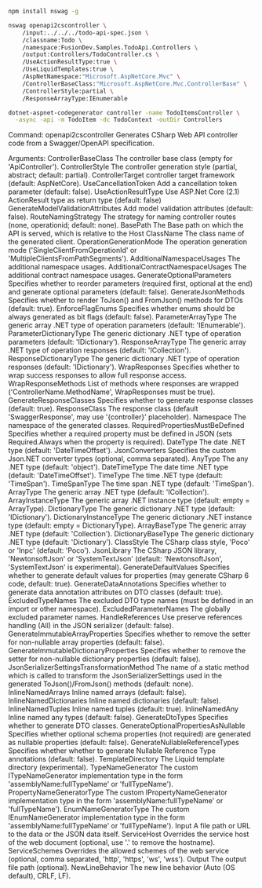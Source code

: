 ```bash
npm install nswag -g

nswag openapi2cscontroller \
    /input:../../../todo-api-spec.json \
    /classname:Todo \
    /namespace:FusionDev.Samples.TodoApi.Controllers \
    /output:Controllers/TodoController.cs \
    /UseActionResultType:true \
    /UseLiquidTemplates:true \
    /AspNetNamespace:"Microsoft.AspNetCore.Mvc" \
    /ControllerBaseClass:"Microsoft.AspNetCore.Mvc.ControllerBase" \
    /ControllerStyle:partial \
    /ResponseArrayType:IEnumerable 

dotnet-aspnet-codegenerator controller -name TodoItemsController \
  -async -api -m TodoItem -dc TodoContext -outDir Controllers
```

Command: openapi2cscontroller
  Generates CSharp Web API controller code from a Swagger/OpenAPI specification.

Arguments: 
  ControllerBaseClass
    The controller base class (empty for 'ApiController').
  ControllerStyle
    The controller generation style (partial, abstract; default: partial).
  ControllerTarget
    controller target framework (default: AspNetCore).
  UseCancellationToken
    Add a cancellation token parameter (default: false).
  UseActionResultType
    Use ASP.Net Core (2.1) ActionResult type as return type (default: false)
  GenerateModelValidationAttributes
    Add model validation attributes (default: false).
  RouteNamingStrategy
    The strategy for naming controller routes (none, operationid; default: none).
  BasePath
    The Base path on which the API is served, which is relative to the Host
  ClassName
    The class name of the generated client.
  OperationGenerationMode
    The operation generation mode ('SingleClientFromOperationId' or 'MultipleClientsFromPathSegments').
  AdditionalNamespaceUsages
    The additional namespace usages.
  AdditionalContractNamespaceUsages
    The additional contract namespace usages.
  GenerateOptionalParameters
    Specifies whether to reorder parameters (required first, optional at the end) and generate optional parameters (default: false).
  GenerateJsonMethods
    Specifies whether to render ToJson() and FromJson() methods for DTOs (default: true).
  EnforceFlagEnums
    Specifies whether enums should be always generated as bit flags (default: false).
  ParameterArrayType
    The generic array .NET type of operation parameters (default: 'IEnumerable').
  ParameterDictionaryType
    The generic dictionary .NET type of operation parameters (default: 'IDictionary').
  ResponseArrayType
    The generic array .NET type of operation responses (default: 'ICollection').
  ResponseDictionaryType
    The generic dictionary .NET type of operation responses (default: 'IDictionary').
  WrapResponses
    Specifies whether to wrap success responses to allow full response access.
  WrapResponseMethods
    List of methods where responses are wrapped ('ControllerName.MethodName', WrapResponses must be true).
  GenerateResponseClasses
    Specifies whether to generate response classes (default: true).
  ResponseClass
    The response class (default 'SwaggerResponse', may use '{controller}' placeholder).
  Namespace
    The namespace of the generated classes.
  RequiredPropertiesMustBeDefined
    Specifies whether a required property must be defined in JSON (sets Required.Always when the property is required).
  DateType
    The date .NET type (default: 'DateTimeOffset').
  JsonConverters
    Specifies the custom Json.NET converter types (optional, comma separated).
  AnyType
    The any .NET type (default: 'object').
  DateTimeType
    The date time .NET type (default: 'DateTimeOffset').
  TimeType
    The time .NET type (default: 'TimeSpan').
  TimeSpanType
    The time span .NET type (default: 'TimeSpan').
  ArrayType
    The generic array .NET type (default: 'ICollection').
  ArrayInstanceType
    The generic array .NET instance type (default: empty = ArrayType).
  DictionaryType
    The generic dictionary .NET type (default: 'IDictionary').
  DictionaryInstanceType
    The generic dictionary .NET instance type (default: empty = DictionaryType).
  ArrayBaseType
    The generic array .NET type (default: 'Collection').
  DictionaryBaseType
    The generic dictionary .NET type (default: 'Dictionary').
  ClassStyle
    The CSharp class style, 'Poco' or 'Inpc' (default: 'Poco').
  JsonLibrary
    The CSharp JSON library, 'NewtonsoftJson' or 'SystemTextJson' (default: 'NewtonsoftJson', 'SystemTextJson' is experimental).
  GenerateDefaultValues
    Specifies whether to generate default values for properties (may generate CSharp 6 code, default: true).
  GenerateDataAnnotations
    Specifies whether to generate data annotation attributes on DTO classes (default: true).
  ExcludedTypeNames
    The excluded DTO type names (must be defined in an import or other namespace).
  ExcludedParameterNames
    The globally excluded parameter names.
  HandleReferences
    Use preserve references handling (All) in the JSON serializer (default: false).
  GenerateImmutableArrayProperties
    Specifies whether to remove the setter for non-nullable array properties (default: false).
  GenerateImmutableDictionaryProperties
    Specifies whether to remove the setter for non-nullable dictionary properties (default: false).
  JsonSerializerSettingsTransformationMethod
    The name of a static method which is called to transform the JsonSerializerSettings used in the generated ToJson()/FromJson() methods (default: none).
  InlineNamedArrays
    Inline named arrays (default: false).
  InlineNamedDictionaries
    Inline named dictionaries (default: false).
  InlineNamedTuples
    Inline named tuples (default: true).
  InlineNamedAny
    Inline named any types (default: false).
  GenerateDtoTypes
    Specifies whether to generate DTO classes.
  GenerateOptionalPropertiesAsNullable
    Specifies whether optional schema properties (not required) are generated as nullable properties (default: false).
  GenerateNullableReferenceTypes
    Specifies whether whether to generate Nullable Reference Type annotations (default: false).
  TemplateDirectory
    The Liquid template directory (experimental).
  TypeNameGenerator
    The custom ITypeNameGenerator implementation type in the form 'assemblyName:fullTypeName' or 'fullTypeName').
  PropertyNameGeneratorType
    The custom IPropertyNameGenerator implementation type in the form 'assemblyName:fullTypeName' or 'fullTypeName').
  EnumNameGeneratorType
    The custom IEnumNameGenerator implementation type in the form 'assemblyName:fullTypeName' or 'fullTypeName').
  Input
    A file path or URL to the data or the JSON data itself.
  ServiceHost
    Overrides the service host of the web document (optional, use '.' to remove the hostname).
  ServiceSchemes
    Overrides the allowed schemes of the web service (optional, comma separated, 'http', 'https', 'ws', 'wss').
  Output
    The output file path (optional).
  NewLineBehavior
    The new line behavior (Auto (OS default), CRLF, LF).